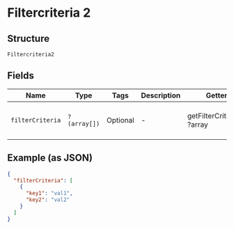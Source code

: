
# Filtercriteria 2

## Structure

`Filtercriteria2`

## Fields

| Name | Type | Tags | Description | Getter | Setter |
|  --- | --- | --- | --- | --- | --- |
| `filterCriteria` | `?(array[])` | Optional | - | getFilterCriteria(): ?array | setFilterCriteria(?array filterCriteria): void |

## Example (as JSON)

```json
{
  "filterCriteria": [
    {
      "key1": "val1",
      "key2": "val2"
    }
  ]
}
```

